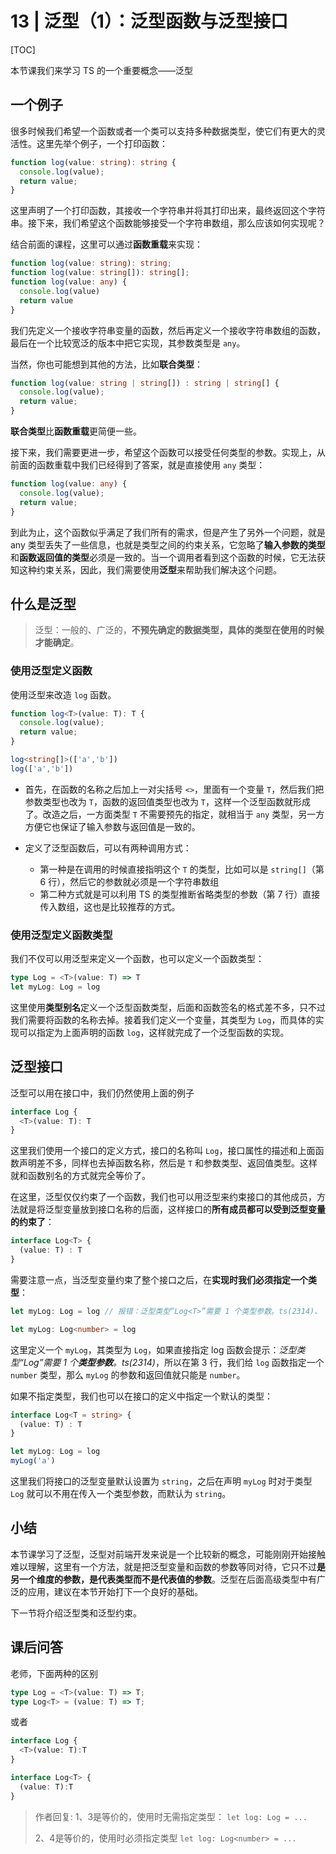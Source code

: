 # 13 | 泛型（1）：泛型函数与泛型接口

[TOC]

本节课我们来学习 TS 的一个重要概念——泛型

## 一个例子

很多时候我们希望一个函数或者一个类可以支持多种数据类型，使它们有更大的灵活性。这里先举个例子，一个打印函数：

```ts
function log(value: string): string {
  console.log(value);
  return value;
}
```

这里声明了一个打印函数，其接收一个字符串并将其打印出来，最终返回这个字符串。接下来，我们希望这个函数能够接受一个字符串数组，那么应该如何实现呢？

结合前面的课程，这里可以通过**函数重载**来实现：

```ts
function log(value: string): string;
function log(value: string[]): string[];
function log(value: any) {
  console.log(value)
  return value
}
```

我们先定义一个接收字符串变量的函数，然后再定义一个接收字符串数组的函数，最后在一个比较宽泛的版本中把它实现，其参数类型是 `any`。

当然，你也可能想到其他的方法，比如**联合类型**：

```ts
function log(value: string | string[]) : string | string[] {
  console.log(value);
  return value;
}
```

**联合类型**比**函数重载**更简便一些。

接下来，我们需要更进一步，希望这个函数可以接受任何类型的参数。实现上，从前面的函数重载中我们已经得到了答案，就是直接使用 `any` 类型：

```ts
function log(value: any) {
  console.log(value);
  return value;
}
```

到此为止，这个函数似乎满足了我们所有的需求，但是产生了另外一个问题，就是 any 类型丢失了一些信息，也就是类型之间的约束关系，它忽略了**输入参数的类型**和**函数返回值的类型**必须是一致的。当一个调用者看到这个函数的时候，它无法获知这种约束关系，因此，我们需要使用**泛型**来帮助我们解决这个问题。

## 什么是泛型

> 泛型：一般的、广泛的，**不预先确定的数据类型，具体的类型在使用的时候才能确定**。

### 使用泛型定义函数

使用泛型来改造 `log` 函数。

```ts
function log<T>(value: T): T {
  console.log(value);
  return value;
}

log<string[]>(['a','b'])
log(['a','b'])
```

- 首先，在函数的名称之后加上一对尖括号 `<>`，里面有一个变量 `T`，然后我们把参数类型也改为 `T`，函数的返回值类型也改为 `T`，这样一个泛型函数就形成了。改造之后，一方面类型 `T` 不需要预先的指定，就相当于 `any` 类型，另一方方便它也保证了输入参数与返回值是一致的。

- 定义了泛型函数后，可以有两种调用方式：
  - 第一种是在调用的时候直接指明这个 `T` 的类型，比如可以是 `string[]`（第 6 行），然后它的参数就必须是一个字符串数组
  - 第二种方式就是可以利用 TS 的类型推断省略类型的参数（第 7 行）直接传入数组，这也是比较推荐的方式。



### 使用泛型定义函数类型

我们不仅可以用泛型来定义一个函数，也可以定义一个函数类型：

```ts
type Log = <T>(value: T) => T
let myLog: Log = log
```

这里使用**类型别名**定义一个泛型函数类型，后面和函数签名的格式差不多，只不过我们需要将函数的名称去掉。接着我们定义一个变量，其类型为 `Log`，而具体的实现可以指定为上面声明的函数 `log`，这样就完成了一个泛型函数的实现。



## 泛型接口

泛型可以用在接口中，我们仍然使用上面的例子

```ts
interface Log {
  <T>(value: T): T
}
```

这里我们使用一个接口的定义方式，接口的名称叫 `Log`，接口属性的描述和上面函数声明差不多，同样也去掉函数名称，然后是 `T` 和参数类型、返回值类型。这样就和函数别名的方式就完全等价了。

在这里，泛型仅仅约束了一个函数，我们也可以用泛型来约束接口的其他成员，方法就是将泛型变量放到接口名称的后面，这样接口的**所有成员都可以受到泛型变量的约束了**：

```ts
interface Log<T> {
  (value: T) : T
}
```

需要注意一点，当泛型变量约束了整个接口之后，在**实现时我们必须指定一个类型**：

```ts
let myLog: Log = log // 报错：泛型类型“Log<T>”需要 1 个类型参数。ts(2314)、

let myLog: Log<number> = log 
```

这里定义一个 `myLog`，其类型为 `Log`，如果直接指定 log 函数会提示：*泛型类型“Log<T>”需要 1 个**类型参数**。ts(2314)*，所以在第 3 行，我们给 `log` 函数指定一个 `number` 类型，那么 `myLog` 的参数和返回值就只能是 `number`。

如果不指定类型，我们也可以在接口的定义中指定一个默认的类型：

```ts
interface Log<T = string> {
  (value: T) : T
}

let myLog: Log = log
myLog('a')
```

这里我们将接口的泛型变量默认设置为 `string`，之后在声明 `myLog` 时对于类型 `Log` 就可以不用在传入一个类型参数，而默认为 `string`。



## 小结

本节课学习了泛型，泛型对前端开发来说是一个比较新的概念，可能刚刚开始接触难以理解，这里有一个方法，就是把泛型变量和函数的参数等同对待，它只不过**是另一个维度的参数，是代表类型而不是代表值的参数**。泛型在后面高级类型中有广泛的应用，建议在本节开始打下一个良好的基础。

下一节将介绍泛型类和泛型约束。



## 课后问答

老师，下面两种的区别
```ts
type Log = <T>(value: T) => T;
type Log<T> = (value: T) => T;
```
或者
```ts
interface Log {
  <T>(value: T):T
}

interface Log<T> {
  (value: T):T
}
```

> 作者回复: 1、3是等价的，使用时无需指定类型：
> `let log: Log = ...`
>
> 2、4是等价的，使用时必须指定类型
> `let log: Log<number> = ...`













